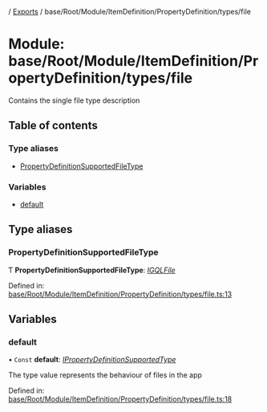 [](../README.md) / [Exports](../modules.md) / base/Root/Module/ItemDefinition/PropertyDefinition/types/file

# Module: base/Root/Module/ItemDefinition/PropertyDefinition/types/file

Contains the single file type description

## Table of contents

### Type aliases

- [PropertyDefinitionSupportedFileType](base_root_module_itemdefinition_propertydefinition_types_file.md#propertydefinitionsupportedfiletype)

### Variables

- [default](base_root_module_itemdefinition_propertydefinition_types_file.md#default)

## Type aliases

### PropertyDefinitionSupportedFileType

Ƭ **PropertyDefinitionSupportedFileType**: [*IGQLFile*](../interfaces/gql_querier.igqlfile.md)

Defined in: [base/Root/Module/ItemDefinition/PropertyDefinition/types/file.ts:13](https://github.com/onzag/itemize/blob/3efa2a4a/base/Root/Module/ItemDefinition/PropertyDefinition/types/file.ts#L13)

## Variables

### default

• `Const` **default**: [*IPropertyDefinitionSupportedType*](../interfaces/base_root_module_itemdefinition_propertydefinition_types.ipropertydefinitionsupportedtype.md)

The type value represents the behaviour of files in the app

Defined in: [base/Root/Module/ItemDefinition/PropertyDefinition/types/file.ts:18](https://github.com/onzag/itemize/blob/3efa2a4a/base/Root/Module/ItemDefinition/PropertyDefinition/types/file.ts#L18)
